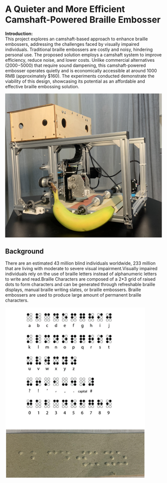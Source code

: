 # A Quieter and More Efficient Camshaft-Powered Braille Embosser 

**Introduction:**\
This project explores an camshaft-based approach to enhance braille embossers, addressing the challenges faced by visually impaired individuals. Traditional braille embossers are costly and noisy, hindering personal use. The proposed solution employs a camshaft system to improve efficiency, reduce noise, and lower costs. Unlike commercial alternatives ($2000-$5000) that require sound dampening, this camshaft-powered embosser operates quietly and is economically accessible at around 1000 RMB (approximately $160). The experiments conducted demonstrate the viability of this design, showcasing its potential as an affordable and effective braille embossing solution.

<img src="https://raw.githubusercontent.com/john02px/braille-embosser/main/Project%20Images%20and%20Diagrams/Machine%20Picture%20(with%20banana%20for%20scale).jpg" width="1000">

## Background

There are an estimated 43 million blind individuals worldwide, 233 million that are living with moderate to severe visual impairment.Visually impaired individuals rely on the use of braille letters instead of alphanumeric letters to write and read.Braille Characters are composed of a 2*3 grid of raised dots to form characters and can be generated through refreshable braille displays, manual braille writing slates, or braille embossers. Braille embossers are used to produce large amount of permanent braille characters.

<img src="https://raw.githubusercontent.com/john02px/braille-embosser/main/Project%20Images%20and%20Diagrams/Diagram%20and%20Braille%20Printed%20by%20Machine.png" width="450">

